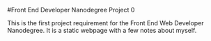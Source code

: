 #Front End Developer Nanodegree Project 0

This is the first project requirement for the Front End Web Developer Nanodegree. It is a static webpage with a few notes about myself.
